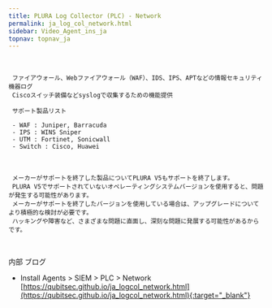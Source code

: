 ```yaml
---
title: PLURA Log Collector (PLC) - Network
permalink: ja_log_col_network.html
sidebar: Video_Agent_ins_ja
topnav: topnav_ja
---
```



<!-- <style>.embed-container { position: relative; padding-bottom: 56.25%; height: 0; overflow: hidden; max-width: 100%; } .embed-container iframe, .embed-container object, .embed-container embed { position: absolute; top: 0; left: 0; width: 100%; height: 100%; }</style><div class='embed-container'><iframe src='https://www.youtube.com/embed/HT7gYP6nT-U' frameborder='0' allowfullscreen></iframe></div> -->

<br />

     
     ファイアウォール、Webファイアウォール（WAF）、IDS、IPS、APTなどの情報セキュリティ機器ログ
     Ciscoスイッチ装備などsyslogで収集するための機能提供
     
     サポート製品リスト

     - WAF : Juniper, Barracuda
     - IPS : WINS Sniper
     - UTM : Fortinet, Sonicwall
     - Switch : Cisco, Huawei
     
<br />

     メーカーがサポートを終了した製品についてPLURA V5もサポートを終了します。  
     PLURA V5でサポートされていないオペレーティングシステムバージョンを使用すると、問題が発生する可能性があります。  
     メーカーがサポートを終了したバージョンを使用している場合は、アップグレードについてより積極的な検討が必要です。 
     ハッキングや障害など、さまざまな問題に直面し、深刻な問題に発展する可能性があるからです。

<br />

内部 ブログ  

- Install Agents > SIEM > PLC > Network   
[https://qubitsec.github.io/ja_logcol_network.html](https://qubitsec.github.io/ja_logcol_network.html){:target="_blank"}
